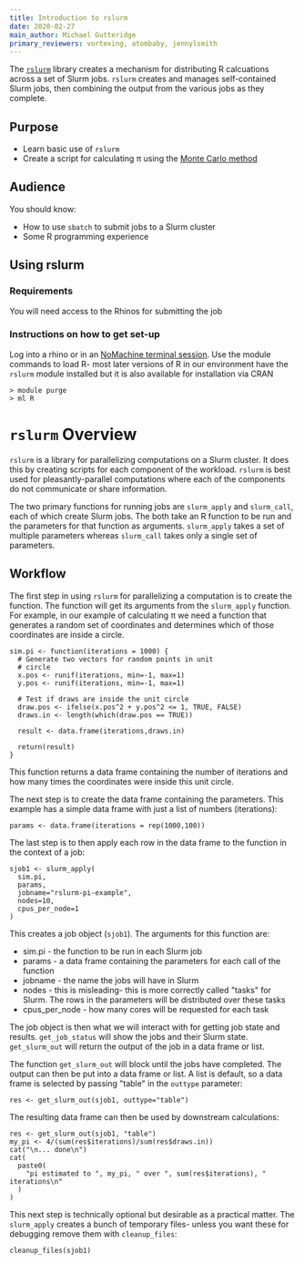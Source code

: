 ```yaml
---
title: Introduction to rslurm
date: 2020-02-27
main_author: Michael Gutteridge
primary_reviewers: vortexing, atombaby, jennylsmith
---
```


The [`rslurm`](https://cran.r-project.org/web/packages/rslurm/index.html) library creates a mechanism for distributing R calcuations across a set of Slurm jobs.  `rslurm` creates and manages self-contained Slurm jobs, then combining the output from the various jobs as they complete.

## Purpose

- Learn basic use of `rslurm`
- Create a script for calculating &pi; using the [Monte Carlo method](https://academo.org/demos/estimating-pi-monte-carlo/)

## Audience

You should know:

- How to use `sbatch` to submit jobs to a Slurm cluster
- Some R programming experience

## Using rslurm

### Requirements

You will need access to the Rhinos for submitting the job 

### Instructions on how to get set-up

Log into a rhino or in an [NoMachine terminal session](https://sciwiki.fredhutch.org/scicomputing/access_methods/#nomachine-nx-multi-os).  Use the module commands to load R- most later versions of R in our environment have the `rslurm` module installed but it is also available for installation via CRAN

```
> module purge
> ml R 
```

# `rslurm` Overview

`rslurm` is a library for parallelizing computations on a Slurm cluster.  It does this by creating scripts for each component of the workload.  `rslurm` is best used for pleasantly-parallel computations where each of the components do not communicate or share information.

The two primary functions for running jobs are `slurm_apply` and `slurm_call`, each of which create Slurm jobs.  The both take an R function to be run and the parameters for that function as arguments.  `slurm_apply` takes a set of multiple parameters whereas `slurm_call` takes only a single set of parameters.

## Workflow

The first step in using `rslurm` for parallelizing a computation is to create the function.  The function will get its arguments from the `slurm_apply` function.  For example, in our example of calculating &pi; we need a function that generates a random set of coordinates and determines which of those coordinates are inside a circle.

```
sim.pi <- function(iterations = 1000) {
  # Generate two vectors for random points in unit 
  # circle
  x.pos <- runif(iterations, min=-1, max=1)
  y.pos <- runif(iterations, min=-1, max=1)

  # Test if draws are inside the unit circle
  draw.pos <- ifelse(x.pos^2 + y.pos^2 <= 1, TRUE, FALSE)
  draws.in <- length(which(draw.pos == TRUE))

  result <- data.frame(iterations,draws.in)

  return(result)
}
```

This function returns a data frame containing the number of iterations and how many times the coordinates were inside this unit circle.

The next step is to create the data frame containing the parameters.  This example has a simple data frame with just a list of numbers (iterations):

```
params <- data.frame(iterations = rep(1000,100))
```

The last step is to then apply each row in the data frame to the function in the context of a job:

```
sjob1 <- slurm_apply(
  sim.pi, 
  params,
  jobname="rslurm-pi-example",
  nodes=10,
  cpus_per_node=1
)
```

This creates a job object (`sjob1`).  The arguments for this function are:

 - sim.pi - the function to be run in each Slurm job
 - params - a data frame containing the parameters for each call of the function
 - jobname - the name the jobs will have in Slurm
 - nodes - this is misleading- this is more correctly called "tasks" for Slurm. The rows in the parameters will be distributed over these tasks
 - cpus_per_node - how many cores will be requested for each task
 
The job object is then what we will interact with for getting job state and results. `get_job_status` will show the jobs and their Slurm state.  `get_slurm_out` will return the output of the job in a data frame or list.

The function `get_slurm_out` will block until the jobs have completed.  The output can then be put into a data frame or list.  A list is default, so a data frame is selected by passing "table" in the `outtype` parameter:

```
res <- get_slurm_out(sjob1, outtype="table")
```

The resulting data frame can then be used by downstream calculations:

```
res <- get_slurm_out(sjob1, "table")
my_pi <- 4/(sum(res$iterations)/sum(res$draws.in))
cat("\n... done\n")
cat(
  paste0(
    "pi estimated to ", my_pi, " over ", sum(res$iterations), " iterations\n"
  )
)
```

This next step is technically optional but desirable as a practical matter.  The `slurm_apply` creates a bunch of temporary files- unless you want these for debugging remove them with `cleanup_files`:

```
cleanup_files(sjob1)
```

